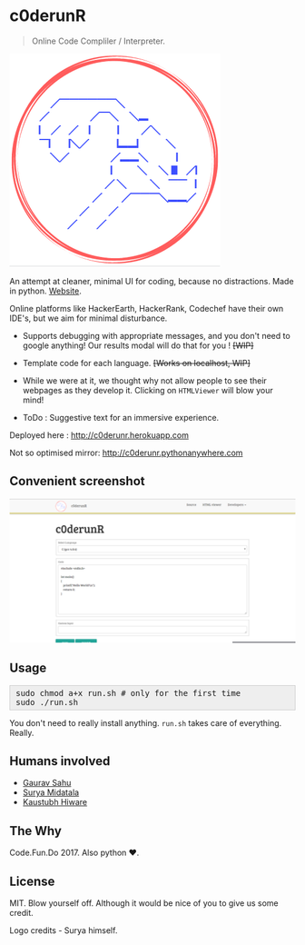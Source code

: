 # c0derunR

> Online Code Compliler / Interpreter.

![logo_dekho_logo](static/img/logo-red.PNG)

An attempt at cleaner, minimal UI for coding, because no distractions. Made in
python. [Website](http://c0derunr.herokuapp.com).

Online platforms like HackerEarth, HackerRank, Codechef have their own IDE's,
but we aim for minimal disturbance.

* Supports debugging with appropriate messages, and you don't need to google
anything! Our results modal will do that for you ! ~~[WIP]~~

* Template code for each language. ~~[Works on localhost, WIP]~~

* While we were at it, we thought why not allow people to see their webpages as
they develop it. Clicking on `HTMLViewer` will blow your mind!

* ToDo : Suggestive text for an immersive experience.

Deployed here : http://c0derunr.herokuapp.com

Not so optimised mirror: http://c0derunr.pythonanywhere.com

## Convenient screenshot

![kaun_link_par_click_kare](static/img/screenshot.png)


## Usage

<pre style="background: rgb(238, 238, 238); border: 1px solid rgb(204, 204, 204); padding: 5px 10px;">sudo chmod a+x run.sh # only for the first time
sudo ./run.sh</pre>

You don't need to really install anything. `run.sh` takes care of everything. Really.

## Humans involved

* [Gaurav Sahu](https://github.com/demfier)
* [Surya Midatala](https://github.com/kingofools)
* [Kaustubh Hiware](https://github.com/kaustubhhiware)

## The Why

Code.Fun.Do 2017. Also python :heart:.

## License
MIT. Blow yourself off. Although it would be nice of you to give us some credit.

Logo credits - Surya himself.
